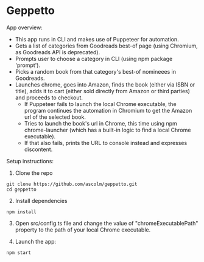 # Geppetto

App overview:
  - This app runs in CLI and makes use of Puppeteer for automation.
  - Gets a list of categories from Goodreads best-of page (using Chromium, as Goodreads API is deprecated).
  - Prompts user to choose a category in CLI (using npm package 'prompt').
  - Picks a random book from that category's best-of nomineees in Goodreads.
  - Launches chrome, goes into Amazon, finds the book (either via ISBN or title), adds it to cart (either sold directly from Amazon or third parties) and proceeds to checkout.
    - If Puppeteer fails to launch the local Chrome executable, the program continues the automation in Chromium to get the Amazon url of the selected book.
    - Tries to launch the book's url in Chrome, this time using npm chrome-launcher (which has a built-in logic to find a local Chrome executable).
    - If that also fails, prints the URL to console instead and expresses discontent.

Setup instructions:

1. Clone the repo
```
git clone https://github.com/ascolm/geppetto.git
cd geppetto
```

2. Install dependencies
```
npm install
```

3. Open src/config.ts file and change the value of "chromeExecutablePath" property to the path of your local Chrome executable.

4. Launch the app:
```
npm start
```
